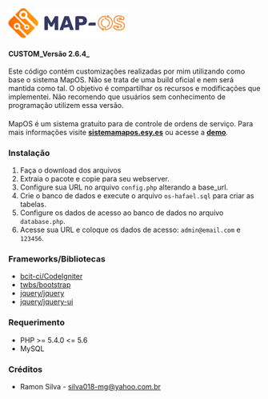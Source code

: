 ![MapOS](https://raw.githubusercontent.com/RamonSilva20/mapos/master/assets/img/logo.png)

#### CUSTOM_Versão 2.6.4_

Este código contém customizações realizadas por mim utilizando como base o sistema MapOS. Não se trata de uma build oficial e nem será mantida como tal. O objetivo é compartilhar os recursos e modificações que implementei. Não recomendo que usuários sem conhecimento de programação utilizem essa versão.

####

MapOS é um sistema gratuito para de controle de ordens de serviço. 
Para mais informações visite __[sistemamapos.esy.es](https://www.sistemamapos.esy.es)__ 
ou acesse a __[demo](https://www.sistemamapos.esy.es/mapos)__.  

### Instalação

1. Faça o download dos arquivos
2. Extraia o pacote e copie para seu webserver.
3. Configure sua URL no arquivo `config.php` alterando a base_url. 
4. Crie o banco de dados e execute o arquivo `os-hafael.sql` para criar as tabelas.
5. Configure os dados de acesso ao banco de dados no arquivo `database.php`.
6. Acesse sua URL e coloque os dados de acesso: `admin@email.com` e `123456`.


### Frameworks/Bibliotecas
* [bcit-ci/CodeIgniter](https://github.com/bcit-ci/CodeIgniter)
* [twbs/bootstrap](https://github.com/twbs/bootstrap) 
* [jquery/jquery](https://github.com/jquery/jquery) 
* [jquery/jquery-ui](https://github.com/jquery/jquery-ui) 

### Requerimento
* PHP >= 5.4.0 <= 5.6
* MySQL

### Créditos
* Ramon Silva - silva018-mg@yahoo.com.br
